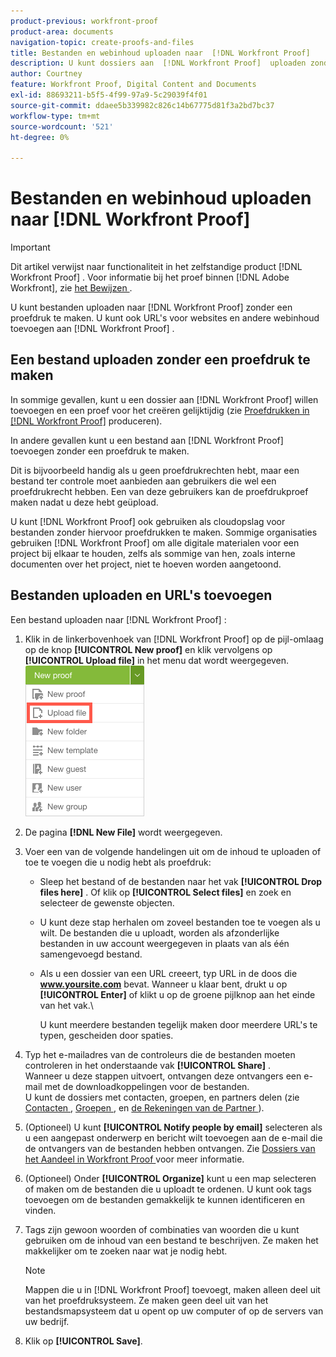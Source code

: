 ```yaml
---
product-previous: workfront-proof
product-area: documents
navigation-topic: create-proofs-and-files
title: Bestanden en webinhoud uploaden naar  [!DNL Workfront Proof]
description: U kunt dossiers aan  [!DNL Workfront Proof]  uploaden zonder een proef te creëren. U kunt URLs voor websites en andere Web-inhoud aan  [!DNL Workfront Proof] ook toevoegen.
author: Courtney
feature: Workfront Proof, Digital Content and Documents
exl-id: 88693211-b5f5-4f99-97a9-5c29039f4f01
source-git-commit: ddaee5b339982c826c14b67775d81f3a2bd7bc37
workflow-type: tm+mt
source-wordcount: '521'
ht-degree: 0%

---
```


# Bestanden en webinhoud uploaden naar [!DNL Workfront Proof]

>[!IMPORTANT]
>
>Dit artikel verwijst naar functionaliteit in het zelfstandige product [!DNL Workfront Proof] . Voor informatie bij het proef binnen [!DNL Adobe Workfront], zie [ het Bewijzen ](../../../review-and-approve-work/proofing/proofing.md).

U kunt bestanden uploaden naar [!DNL Workfront Proof] zonder een proefdruk te maken. U kunt ook URL&#39;s voor websites en andere webinhoud toevoegen aan [!DNL Workfront Proof] .

## Een bestand uploaden zonder een proefdruk te maken

In sommige gevallen, kunt u een dossier aan [!DNL Workfront Proof] willen toevoegen en een proef voor het creëren gelijktijdig (zie [ Proefdrukken in  [!DNL Workfront Proof]](../../../workfront-proof/wp-work-proofsfiles/create-proofs-and-files/generate-proofs.md) produceren).

In andere gevallen kunt u een bestand aan [!DNL Workfront Proof] toevoegen zonder een proefdruk te maken.

Dit is bijvoorbeeld handig als u geen proefdrukrechten hebt, maar een bestand ter controle moet aanbieden aan gebruikers die wel een proefdrukrecht hebben. Een van deze gebruikers kan de proefdrukproef maken nadat u deze hebt geüpload.

U kunt [!DNL Workfront Proof] ook gebruiken als cloudopslag voor bestanden zonder hiervoor proefdrukken te maken. Sommige organisaties gebruiken [!DNL Workfront Proof] om alle digitale materialen voor een project bij elkaar te houden, zelfs als sommige van hen, zoals interne documenten over het project, niet te hoeven worden aangetoond.

## Bestanden uploaden en URL&#39;s toevoegen

Een bestand uploaden naar [!DNL Workfront Proof] :

1. Klik in de linkerbovenhoek van [!DNL Workfront Proof] op de pijl-omlaag op de knop **[!UICONTROL New proof]** en klik vervolgens op **[!UICONTROL Upload file]** in het menu dat wordt weergegeven.\
   ![ Nieuwe proefdrukknop ](assets/new-proof-button-menu.png)

1. De pagina **[!DNL New File]** wordt weergegeven.
1. Voer een van de volgende handelingen uit om de inhoud te uploaden of toe te voegen die u nodig hebt als proefdruk:

   * Sleep het bestand of de bestanden naar het vak **[!UICONTROL Drop files here]** . Of klik op **[!UICONTROL Select files]** en zoek en selecteer de gewenste objecten.

   * U kunt deze stap herhalen om zoveel bestanden toe te voegen als u wilt. De bestanden die u uploadt, worden als afzonderlijke bestanden in uw account weergegeven in plaats van als één samengevoegd bestand.

   * Als u een dossier van een URL creeert, typ URL in de doos die **www.yoursite.com** bevat. Wanneer u klaar bent, drukt u op **[!UICONTROL Enter]** of klikt u op de groene pijlknop aan het einde van het vak.\

     U kunt meerdere bestanden tegelijk maken door meerdere URL&#39;s te typen, gescheiden door spaties.

1. Typ het e-mailadres van de controleurs die de bestanden moeten controleren in het onderstaande vak **[!UICONTROL Share]** .\
   Wanneer u deze stappen uitvoert, ontvangen deze ontvangers een e-mail met de downloadkoppelingen voor de bestanden.\
   U kunt de dossiers met contacten, groepen, en partners delen (zie [ Contacten ](https://support.workfront.com/hc/en-us/sections/115000920808-Contacts), [ Groepen ](https://support.workfront.com/hc/en-us/sections/115000920828-Groups), en [ de Rekeningen van de Partner ](https://support.workfront.com/hc/en-us/sections/115000912107-Partner-accounts)).

1. (Optioneel) U kunt **[!UICONTROL Notify people by email]** selecteren als u een aangepast onderwerp en bericht wilt toevoegen aan de e-mail die de ontvangers van de bestanden hebben ontvangen. Zie [ Dossiers van het Aandeel in Workfront Proof ](../../../workfront-proof/wp-work-proofsfiles/share-proofs-and-files/share-files.md) voor meer informatie.

1. (Optioneel) Onder **[!UICONTROL Organize]** kunt u een map selecteren of maken om de bestanden die u uploadt te ordenen. U kunt ook tags toevoegen om de bestanden gemakkelijk te kunnen identificeren en vinden.
1. Tags zijn gewoon woorden of combinaties van woorden die u kunt gebruiken om de inhoud van een bestand te beschrijven. Ze maken het makkelijker om te zoeken naar wat je nodig hebt.

   >[!NOTE]
   >
   > Mappen die u in [!DNL Workfront Proof] toevoegt, maken alleen deel uit van het proefdruksysteem. Ze maken geen deel uit van het bestandsmapsysteem dat u opent op uw computer of op de servers van uw bedrijf.

1. Klik op **[!UICONTROL Save]**.
